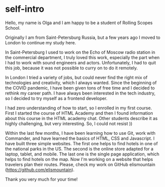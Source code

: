 # self-intro

Hello, my name is Olga and I am happy to be a student of Rolling Scopes School.

Originally I am from Saint-Petersburg Russia, but a few years ago I moved to London to continue my study here.

In Saint-Petersburg I used to work on the Echo of Moscow radio station in the commercial department, I truly loved this work,
especially the part when I had to work with sound engineers and actors. Unfortunately, I had to quit this job, because it was not
possible to curry on to do it remotely.

In London I tried a variety of jobs, but could never find the right mix of technologies and creativity, which I always wanted.
Since the beginning of the COVID pandemic, I have been given tons of free time and I decided to rethink my career path. 
I have always been interested in the tech industry, so I decided to try myself as a frontend developer.

I had zero understanding of how to start, so I enrolled in my first course. First I started the course of HTML Academy 
and then I found information about this course in the HTML academy chat. Other students describe it as highly challenging, but very interesting.
So, I could not resist ))

Within the last few months, I have been learning how to use Git, work with Commander, and have learned the basics of HTML, CSS and Javascript.
I have built three simple websites. The first one helps to find hotels in one of the national parks in the US. The second is the online store
adapted for a laptop, tablet, and mobile. The last one is the single page application, which helps to find hotels on the map.
Now I'm working on a website that helps travelers plan their routes. Please, check my work on GitHub elismountain (https://github.com/elismountain). 

Thank you very much for your time!

